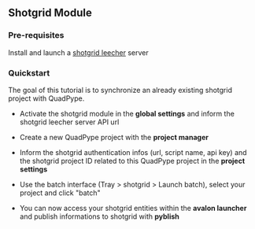 ## Shotgrid Module

### Pre-requisites

Install and launch a [shotgrid leecher](https://github.com/Ellipsanime/shotgrid-leecher) server

### Quickstart

The goal of this tutorial is to synchronize an already existing shotgrid project with QuadPype.

- Activate the shotgrid module in the **global settings** and inform the shotgrid leecher server API url

- Create a new QuadPype project with the **project manager**

- Inform the shotgrid authentication infos (url, script name, api key) and the shotgrid project ID related to this QuadPype project in the **project settings**

- Use the batch interface (Tray > shotgrid > Launch batch), select your project and click "batch"

- You can now access your shotgrid entities within the **avalon launcher** and publish informations to shotgrid with **pyblish**
